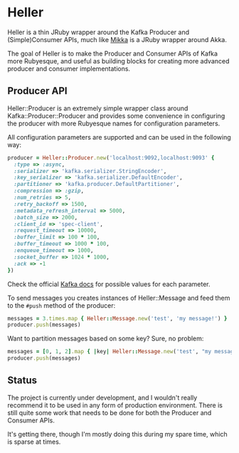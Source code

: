 # Heller

Heller is a thin JRuby wrapper around the Kafka Producer and (Simple)Consumer APIs, much like [Mikka](https://github.com/iconara/mikka) is a JRuby wrapper around Akka.

The goal of Heller is to make the Producer and Consumer APIs of Kafka more
Rubyesque, and useful as building blocks for creating more advanced producer and
consumer implementations.

## Producer API

Heller::Producer is an extremely simple wrapper class around
Kafka::Producer::Producer and provides some convenience in configuring the
producer with more Rubyesque names for configuration parameters.

All configuration parameters are supported and can be used in the following way:

```ruby
producer = Heller::Producer.new('localhost:9092,localhost:9093' {
  :type => :async,
  :serializer => 'kafka.serializer.StringEncoder',
  :key_serializer => 'kafka.serializer.DefaultEncoder',
  :partitioner => 'kafka.producer.DefaultPartitioner',
  :compression => :gzip,
  :num_retries => 5,
  :retry_backoff => 1500,
  :metadata_refresh_interval => 5000,
  :batch_size => 2000,
  :client_id => 'spec-client',
  :request_timeout => 10000,
  :buffer_limit => 100 * 100,
  :buffer_timeout => 1000 * 100,
  :enqueue_timeout => 1000,
  :socket_buffer => 1024 * 1000,
  :ack => -1
})
```

Check the official [Kafka docs](http://kafka.apache.org/documentation.html#producerapi) for possible values for each parameter.

To send messages you creates instances of Heller::Message and feed them to the
```#push``` method of the producer:

```ruby
messages = 3.times.map { Heller::Message.new('test', 'my message!') }
producer.push(messages)
```

Want to partition messages based on some key? Sure, no problem:

```ruby
messages = [0, 1, 2].map { |key| Heller::Message.new('test', "my message using #{key} as key!", key.to_s) }
producer.push(messages)
```

## Status

The project is currently under development, and I wouldn't really recommend it
to be used in any form of production environment. There is still quite some work
that needs to be done for both the Producer and Consumer APIs.

It's getting there, though I'm mostly doing this during my spare time, which is
sparse at times.